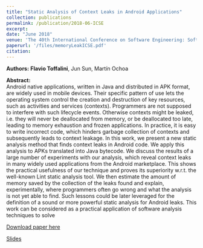 ```yaml
---
title: "Static Analysis of Context Leaks in Android Applications"
collection: publications
permalink: /publication/2018-06-ICSE
excerpt:
date: "June 2018"
venue: 'The 40th International Conference on Software Engineering: Software Engineering in Practice (SEPA@ICSE), Gothenburg, Sweden'
paperurl: '/files/memoryLeakICSE.pdf'
citation:
---
```


**Authors:** **Flavio Toffalini**, Jun Sun, Mart&iacute;n Ochoa

**Abstract:**  
Android native applications, written in Java and distributed in APK
format, are widely used in mobile devices. Their specific pattern of
use lets the operating system control the creation and destruction
of key resources, such as activities and services (contexts). Programmers are not supposed to interfere with such lifecycle events.
Otherwise contexts might be leaked, i.e. they will never be deallocated from memory, or be deallocated too late, leading to memory
exhaustion and frozen applications. In practice, it is easy to write
incorrect code, which hinders garbage collection of contexts and
subsequently leads to context leakage.
In this work, we present a new static analysis method that finds
context leaks in Android code. We apply this analysis to APKs
translated into Java bytecode. We discuss the results of a large number of experiments with our analysis, which reveal context leaks
in many widely used applications from the Android marketplace.
This shows the practical usefulness of our technique and proves
its superiority w.r.t. the well-known Lint static analysis tool. We
then estimate the amount of memory saved by the collection of the
leaks found and explain, experimentally, where programmers often
go wrong and what the analysis is not yet able to find. Such lessons
could be later leveraged for the definition of a sound or more powerful static analysis for Android leaks. This work can be considered
as a practical application of software analysis techniques to solve

[Download paper here](/files/memoryLeakICSE.pdf)

[Slides](http://www.slideshare.net/FlavioToffalini/static-analysis-of-context-leaks-in-android-applications/)
